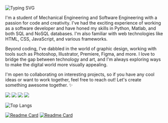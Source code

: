 <img src="https://readme-typing-svg.demolab.com?font=JetBrains+Mono&duration=3000&pause=1000&color=EF946C&vCenter=true&random=false&width=1000&lines=Hello+there!+%F0%9F%96%96%F0%9F%8F%BB" alt="Typing SVG" />

I'm a student of Mechanical Engineering and Software Engineering with a passion for code and creativity. I've had the exciting experience of working as a software developer and have honed my skills in Python, Matlab, and both SQL and NoSQL databases. I'm also familiar with web technologies like HTML, CSS, JavaScript, and various frameworks.

Beyond coding, I've dabbled in the world of graphic design, working with tools such as Photoshop, Illustrator, Premiere, Figma, and more. I love to bridge the gap between technology and art, and I'm always exploring ways to make the digital world more visually appealing.

I'm open to collaborating on interesting projects, so if you have any cool ideas or want to work together, feel free to reach out! Let's create something awesome together. ✨

<p align="left">
  <a href="mailto:wollingereliza@gmail.comal" alt="Gmail" target="_blank">
  <img src="https://img.shields.io/badge/-Gmail-EF6C6C?style=flat-square&labelColor=EF6C6C&logo=gmail&logoColor=white"></a>

  <a href="https://drive.google.com/file/d/10z4OiJ5X-GCjMo7zl-QD75348npoi0za/view?usp=sharing" alt="Behance" target="_blank">
  <img src="https://img.shields.io/badge/-Resume-EF946C?style=flat-square&labelColor=EF946C&logo=google-docs&logoColor=white&link=[www.behance.net/eliza-wollinger](https://drive.google.com/file/d/10z4OiJ5X-GCjMo7zl-QD75348npoi0za/view?usp=sharing)"></a>

  <a href="https://www.linkedin.com/in/eliza-wollinger/" alt="LinkedIn" target="_blank">
  <img src="https://img.shields.io/badge/-Linkedin-6CA0EF?style=flat-square&logo=Linkedin&logoColor=white&link=www.linkedin.com/in/eliza-wollinger/" ></a>

  <a href="https://www.behance.net/eliza-wollinger" alt="Behance" target="_blank">
  <img src="https://img.shields.io/badge/-Behance-6C79EF?style=flat-square&labelColor=6C79EF&logo=behance&logoColor=white&link=https://www.behance.net/eliza-wollinger">
  </a>
</p>


![Top Langs](https://github-readme-stats.vercel.app/api/top-langs/?username=eliza-wollinger&hide_progress=true)

[![Readme Card](https://github-readme-stats.vercel.app/api/pin/?username=eliza-wollinger&repo=method-era)](https://github.com/eliza-wollinger/method-era)
[![Readme Card](https://github-readme-stats.vercel.app/api/pin/?username=eliza-wollinger&repo=mechanical-vibrations)](https://github.com/eliza-wollinger/mechanical-vibrations)

